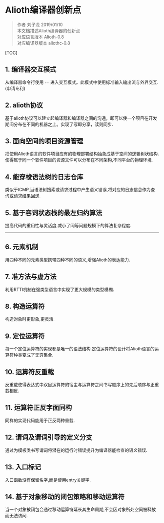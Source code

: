 # Alioth编译器创新点

> 作者 刘子龙 2019/01/10  
> 本文档描述Alioth编译器的创新点  
> 对应语言版本 Alioth-0.8  
> 对应编译器版本 aliothc-0.8

[TOC]

## 1. 编译器交互模式

从编译器命令行使用 `--` 进入交互模式。此模式中使用标准输入输出流与外界交互. (申请专利)

## 2. alioth协议

基于alioth协议可以建立起编译器和编译器之间的沟通，即可以使一个项目在开发期间分布在不同的机器之上。实现了写即分享，读则同步.

## 3. 面向空间的项目资源管理

把使用Alioth语言的软件项目应有的物理部署结构抽象成基于空间的逻辑树状结构.使得属于同一个软件项目的资源文件可以分布在不同架构,不同平台的物理环境.

## 4. 能穿梭语法树的日志仓库

类似于ICMP,当语法树搜索或请求过程中产生语义错误,将对应的日志信息作为查询或请求结果回送.

## 5. 基于容词状态栈的最左归约算法

提高代码的重用性与灵活度,减小了同等问题规模下的算法复杂程度.

---

## 6. 元素机制

用四种不同的元素类型携带四种不同的语义,增强Alioth的表达能力.

## 7. 准方法与虚方法

利用RTTI机制在强类型语言中实现了更大规模的类型模糊.

## 8. 构造运算符

构造对象时更形象,更灵活.

## 9. 定位运算符

每一个定位运算符的实现都是唯一的语法结构.定位运算符的设计将Alioth语言的运算符种类变成了无穷集合.

## 10. 运算符反重载

反重载使得表达式中双目运算符的宿主与运算符之间书写顺序上的先后顺序与正重载相反.

## 11. 运算符正反字面同构

同样的实现代码能用于正反两种重载.

## 12. 谓词及谓词引导的定义分支

通过为模板类书写谓词将潜在的运行时错误提升为编译器能检查的语义错误.

## 13. 入口标记

入口函数没有保留名字,而是使用entry关键字.

## 14. 基于对象移动的闭包策略和移动运算符

当一个对象被闭包会通过移动运算符延长其生命周期,不会因对象所处空间被释放而无法访问.
